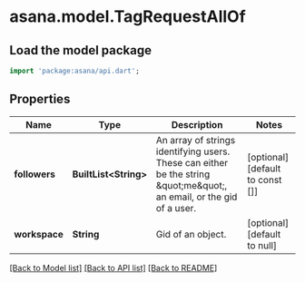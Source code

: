 # asana.model.TagRequestAllOf

## Load the model package
```dart
import 'package:asana/api.dart';
```

## Properties
Name | Type | Description | Notes
------------ | ------------- | ------------- | -------------
**followers** | **BuiltList&lt;String&gt;** | An array of strings identifying users. These can either be the string \&quot;me\&quot;, an email, or the gid of a user. | [optional] [default to const []]
**workspace** | **String** | Gid of an object. | [optional] [default to null]

[[Back to Model list]](../README.md#documentation-for-models) [[Back to API list]](../README.md#documentation-for-api-endpoints) [[Back to README]](../README.md)


